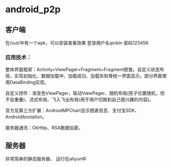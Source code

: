 # android_p2p




## 客户端
在/out/中有一个apk，可以安装查看效果
登录用户名qinbin 密码123456

### 应用技术：

整体界面框架：Activity+ViewPager+Fragment+Fragment嵌套。自定义状态布局，实现初始化、数据加载中、加载成功、加载失败等统一界面显示。部分界面使用DataBinding实现。

自定义控件：渐变色ViewPager、联动ViewPager、随机布局(孩子位置随机，但不会重叠)、流式布局、飞入飞出布局(用于用户切换到自己感兴趣的内容)。

官方及第三方扩展：AndroidMPChart显示图表信息、支付宝SDK、AndroidAnotation。

服务器通讯：OkHttp、RSA数据加密。


## 服务器
非常简单的静态服务器， 运行在aliyun中
